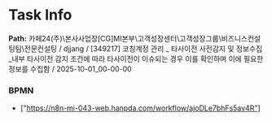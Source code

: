 # Task Info

**Path:** 카페24(주)\본사사업장\[CG]MI본부\고객성장센터\고객성장그룹\비즈니스컨설팅팀\전문컨설팅 / djjang / [349217] 코칭계정 관리 _ 타사이전 사전감지 및 정보수집_내부 타사이전 감지 조건에 따라 타사이전이 이슈되는 경우 이를 확인하며 이에 필요한 정보를 수집함 / 2025-10-01_00-00-00

### BPMN
- ["https://n8n-mi-043-web.hanpda.com/workflow/ajoDLe7bhFs5av4R"]

